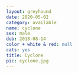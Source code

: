 ```yaml
---
layout: greyhound
date: 2020-05-02
category: available
name: cyclone
sex: male
dob: 2018-08-14
color + white & red: null
cats: yes
title: Cyclone
pic: cyclone.jpg
---
```


